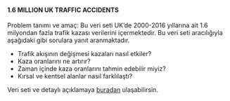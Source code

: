 #### 1.6 MILLION UK TRAFFIC ACCIDENTS ####

Problem tanımı ve amaç:  Bu veri seti UK’de 2000-2016 yıllarına ait 1.6 milyondan fazla trafik kazası verilerini içermektedir.  Bu veri seti aracılığıyla aşağıdaki gibi sorulara yanıt aranmaktadır.
- Trafik akışının değişmesi kazaları nasıl etkiler?
- Kaza oranlarını ne artırır?
- Zaman içinde kaza oranlarını tahmin edebilir miyiz?
- Kırsal ve kentsel alanlar nasıl farklılaştı?

Veri seti ve detaylı açıklamaya [buradan](https://www.kaggle.com/daveianhickey/2000-16-traffic-flow-england-scotland-wales) ulaşabilirsin.

